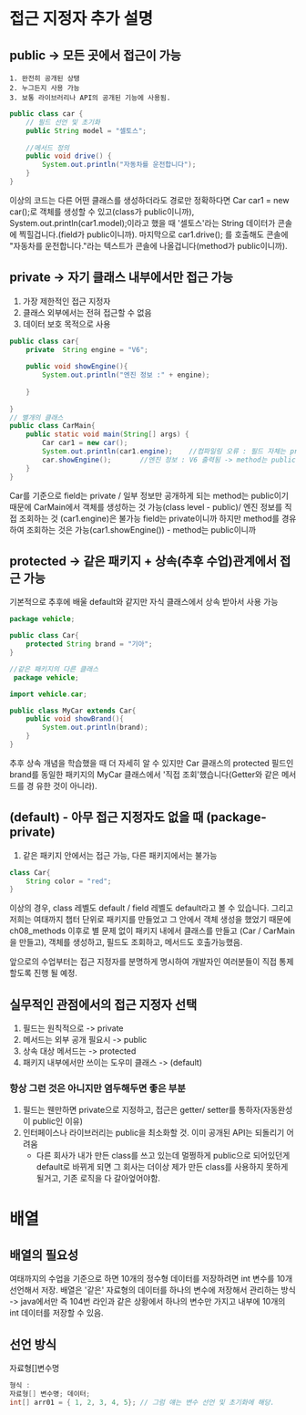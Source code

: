 # 접근 지정자 추가 설명
## public -> 모든 곳에서 접근이 가능
    1. 완전히 공개된 상탱
    2. 누그든지 사용 가능
    3. 보통 라이브러리나 API의 공개된 기능에 사용됨.
```java
public class car {
    // 필드 선언 및 초기화
    public String model = "셀토스";
    
    //메서드 정의
    public void drive() {
        System.out.println("자동차를 운전합니다");
    }
}
```

이상의 코드는 다른 어떤 클래스를 생성하더라도 경로만 정확하다면 Car car1 = new car();로
객체를 생성할 수 있고(class가 public이니까), System.out.println(car1.model);이라고 했을 때
'셀토스'라는 String 데이터가 콘솔에 찍힐겁니다.(field가 public이니까). 마지막으로 car1.drive();
를 호출해도 콘솔에 "자동차를 운전합니다."라는 텍스트가 콘솔에 나올겁니다(method가 public이니까).

## private -> 자기 클래스 내부에서만 접근 가능
1. 가장 제한적인 접근 지정자
2. 클래스 외부에서는 전혀 접근할 수 없음
3. 데이터 보호 목적으로 사용
```java
public class car{
    private  String engine = "V6";
    
    public void showEngine(){
        System.out.println("엔진 정보 :" + engine);
        
    }
            
}
// 별개의 클래스
public class CarMain{
    public static void main(String[] args) {
        Car car1 = new car();
        System.out.println(car1.engine);    //컴파일링 오류 : 필드 자체는 private
        car.showEngine();       //엔진 정보 : V6 출력됨 -> method는 public이기 때문에
    }
}
```

Car를 기준으로 field는 private / 일부 정보만 공개하게 되는 method는 public이기 때문에
CarMain에서 객체를 생성하는 것 가능(class level - public)/
엔진 정보를 직접 조회하는 것 (car1.engine)은 불가능 field는 private이니까
하지만 method를 경유하여 조회하는 것은 가능(car1.showEngine()) - method는 public이니까

## protected -> 같은 패키지 + 상속(추후 수업)관계에서 접근 가능
기본적으로 추후에 배울 default와 같지만 자식 클래스에서 상속 받아서 사용 가능
```java
package vehicle;

public class Car{
    protected String brand = "기아";
}

//같은 패키지의 다른 클래스
 package vehicle;

import vehicle.car;

public class MyCar extends Car{
    public void showBrand(){
        System.out.println(brand);
    }
}
```
추후 상속 개념을 학습했을 때 더 자세히 알 수 있지만 Car 클래스의 protected 필드인
brand를 동일한 패키지의 MyCar 클래스에서 '직접 조회'했습니다(Getter와 같은 메서드를 경
유한 것이 아니라).

## (default) - 아무 접근 지정자도 없을 때 (package-private)
1. 같은 패키지 안에서는 접근 가능, 다른 패키지에서는 불가능
```java
class Car{
    String color = "red";
}
```
이상의 경우, class 레벨도 default / field 레벨도 default라고 볼 수 있습니다.
그리고 저희는 여태까지 챕터 단위로 패키지를 만들었고 그 안에서 객체 생성을 했었기 때문에
ch08_methods 이후로 별 문제 없이 패키지 내에서 클래스를 만들고
(Car / CarMain을 만들고), 객체를 생성하고, 필드도 조회하고, 메서드도 호출가능했음.

앞으로의 수업부터는 접근 지정자를 분명하게 명시하여 개발자인 여러분들이 직접 통제할도록
진행 될 예정.

## 실무적인 관점에서의 접근 지정자 선택
1. 필드는 원칙적으로 -> private
2. 메서드는 외부 공개 필요시 -> public
3. 상속 대상 메서드는 -> protected
4. 패키지 내부에서만 쓰이는 도우미 클래스 -> (default)

### 항상 그런 것은 아니지만 염두해두면 좋은 부분
1. 필드는 웬만하면 private으로 지정하고, 접근은 getter/ setter를 통하자(자동완성이 public인 이유)
2. 인터페이스나 라이브러리는 public을 최소화할 것. 이미 공개된 API는 되돌리기 어려움
    - 다른 회사가 내가 만든 class를 쓰고 있는데 멀쩡하게 public으로 되어있던게 default로 바뀌게 되면
        그 회사는 더이상 제가 만든 class를 사용하지 못하게 될거고, 기존 로직을 다 갈아엎어야함.
# 배열
## 배열의 필요성
여태까지의 수업을 기준으로 하면 10개의 정수형 데이터를 저장하려면 int 변수를 10개 선언해서 저장.
배열은 '같은' 자료형의 데이터를 하나의 변수에 저장해서 관리하는 방식 -> java에서만
즉 104번 라인과 같은 상황에서 하나의 변수만 가지고 내부에 10개의 int 데이터를 저장할 수 있음.

## 선언 방식
자료형[]변수명
```java
형식 : 
자료형[] 변수명; 데이터;
int[] arr01 = { 1, 2, 3, 4, 5}; // 그럼 얘는 변수 선언 및 초기화에 해당.

```